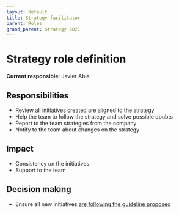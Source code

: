 ```yaml
---
layout: default
title: Strategy facilitator
parent: Roles
grand_parent: Strategy 2021
---
```


# Strategy role definition

**Current responsible**: Javier Abia

## Responsibilities

* Review all initiatives created are aligned to the strategy
* Help the team to follow the strategy and solve possible doubts
* Report to the team strategies from the company
* Notify to the team about changes on the strategy

## Impact

* Consistency on the initiatives
* Support to the team

## Decision making

* Ensure all new initiatives [are following the guideline proposed](/frontismos/docs/guidelines/how-to-create-initiatives/index)
